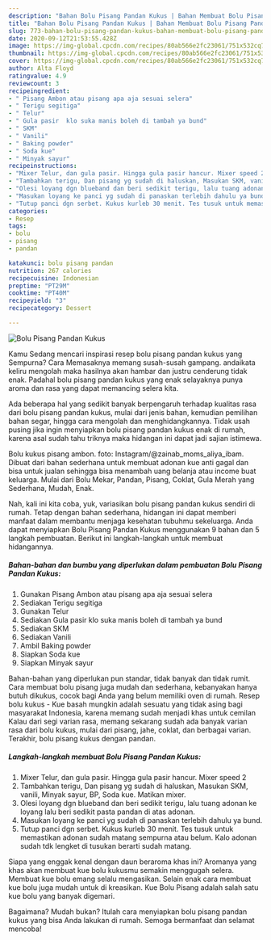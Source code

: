 ```yaml
---
description: "Bahan Bolu Pisang Pandan Kukus | Bahan Membuat Bolu Pisang Pandan Kukus Yang Lezat"
title: "Bahan Bolu Pisang Pandan Kukus | Bahan Membuat Bolu Pisang Pandan Kukus Yang Lezat"
slug: 773-bahan-bolu-pisang-pandan-kukus-bahan-membuat-bolu-pisang-pandan-kukus-yang-lezat
date: 2020-09-12T21:53:55.428Z
image: https://img-global.cpcdn.com/recipes/80ab566e2fc23061/751x532cq70/bolu-pisang-pandan-kukus-foto-resep-utama.jpg
thumbnail: https://img-global.cpcdn.com/recipes/80ab566e2fc23061/751x532cq70/bolu-pisang-pandan-kukus-foto-resep-utama.jpg
cover: https://img-global.cpcdn.com/recipes/80ab566e2fc23061/751x532cq70/bolu-pisang-pandan-kukus-foto-resep-utama.jpg
author: Alta Floyd
ratingvalue: 4.9
reviewcount: 3
recipeingredient:
- " Pisang Ambon atau pisang apa aja sesuai selera"
- " Terigu segitiga"
- " Telur"
- " Gula pasir  klo suka manis boleh di tambah ya bund"
- " SKM"
- " Vanili"
- " Baking powder"
- " Soda kue"
- " Minyak sayur"
recipeinstructions:
- "Mixer Telur, dan gula pasir. Hingga gula pasir hancur. Mixer speed 2"
- "Tambahkan terigu, Dan pisang yg sudah di haluskan, Masukan SKM, vanili, Minyak sayur, BP, Soda kue. Matikan mixer."
- "Olesi loyang dgn blueband dan beri sedikit terigu, lalu tuang adonan ke loyang lalu beri sedikit pasta pandan di atas adonan."
- "Masukan loyang ke panci yg sudah di panaskan terlebih dahulu ya bund."
- "Tutup panci dgn serbet. Kukus kurleb 30 menit. Tes tusuk untuk memastikan adonan sudah matang sempurna atau belum. Kalo adonan sudah tdk lengket di tusukan berarti sudah matang."
categories:
- Resep
tags:
- bolu
- pisang
- pandan

katakunci: bolu pisang pandan 
nutrition: 267 calories
recipecuisine: Indonesian
preptime: "PT29M"
cooktime: "PT40M"
recipeyield: "3"
recipecategory: Dessert

---
```



![Bolu Pisang Pandan Kukus](https://img-global.cpcdn.com/recipes/80ab566e2fc23061/751x532cq70/bolu-pisang-pandan-kukus-foto-resep-utama.jpg)

Kamu Sedang mencari inspirasi resep bolu pisang pandan kukus yang Sempurna? Cara Memasaknya memang susah-susah gampang. andaikata keliru mengolah maka hasilnya akan hambar dan justru cenderung tidak enak. Padahal bolu pisang pandan kukus yang enak selayaknya punya aroma dan rasa yang dapat memancing selera kita.

Ada beberapa hal yang sedikit banyak berpengaruh terhadap kualitas rasa dari bolu pisang pandan kukus, mulai dari jenis bahan, kemudian pemilihan bahan segar, hingga cara mengolah dan menghidangkannya. Tidak usah pusing jika ingin menyiapkan bolu pisang pandan kukus enak di rumah, karena asal sudah tahu triknya maka hidangan ini dapat jadi sajian istimewa.

Bolu kukus pisang ambon. foto: Instagram/@zainab_moms_aliya_ibam. Dibuat dari bahan sederhana untuk membuat adonan kue anti gagal dan bisa untuk jualan sehingga bisa menambah uang belanja atau income buat keluarga. Mulai dari Bolu Mekar, Pandan, Pisang, Coklat, Gula Merah yang Sederhana, Mudah, Enak.


Nah, kali ini kita coba, yuk, variasikan bolu pisang pandan kukus sendiri di rumah. Tetap dengan bahan sederhana, hidangan ini dapat memberi manfaat dalam membantu menjaga kesehatan tubuhmu sekeluarga. Anda dapat menyiapkan Bolu Pisang Pandan Kukus menggunakan 9 bahan dan 5 langkah pembuatan. Berikut ini langkah-langkah untuk membuat hidangannya.

<!--inarticleads1-->

##### Bahan-bahan dan bumbu yang diperlukan dalam pembuatan Bolu Pisang Pandan Kukus:

1. Gunakan  Pisang Ambon atau pisang apa aja sesuai selera
1. Sediakan  Terigu segitiga
1. Gunakan  Telur
1. Sediakan  Gula pasir  klo suka manis boleh di tambah ya bund
1. Sediakan  SKM
1. Sediakan  Vanili
1. Ambil  Baking powder
1. Siapkan  Soda kue
1. Siapkan  Minyak sayur


Bahan-bahan yang diperlukan pun standar, tidak banyak dan tidak rumit. Cara membuat bolu pisang juga mudah dan sederhana, kebanyakan hanya butuh dikukus, cocok bagi Anda yang belum memiliki oven di rumah. Resep bolu kukus - Kue basah mungkin adalah sesuatu yang tidak asing bagi masyarakat Indonesia, karena memang sudah menjadi khas untuk cemilan Kalau dari segi varian rasa, memang sekarang sudah ada banyak varian rasa dari bolu kukus, mulai dari pisang, jahe, coklat, dan berbagai varian. Terakhir, bolu pisang kukus dengan pandan. 

<!--inarticleads2-->

##### Langkah-langkah membuat Bolu Pisang Pandan Kukus:

1. Mixer Telur, dan gula pasir. Hingga gula pasir hancur. Mixer speed 2
1. Tambahkan terigu, Dan pisang yg sudah di haluskan, Masukan SKM, vanili, Minyak sayur, BP, Soda kue. Matikan mixer.
1. Olesi loyang dgn blueband dan beri sedikit terigu, lalu tuang adonan ke loyang lalu beri sedikit pasta pandan di atas adonan.
1. Masukan loyang ke panci yg sudah di panaskan terlebih dahulu ya bund.
1. Tutup panci dgn serbet. Kukus kurleb 30 menit. Tes tusuk untuk memastikan adonan sudah matang sempurna atau belum. Kalo adonan sudah tdk lengket di tusukan berarti sudah matang.


Siapa yang enggak kenal dengan daun beraroma khas ini? Aromanya yang khas akan membuat kue bolu kukusmu semakin menggugah selera. Membuat kue bolu emang selalu mengasikan. Selain enak cara membuat kue bolu juga mudah untuk di kreasikan. Kue Bolu Pisang adalah salah satu kue bolu yang banyak digemari. 

Bagaimana? Mudah bukan? Itulah cara menyiapkan bolu pisang pandan kukus yang bisa Anda lakukan di rumah. Semoga bermanfaat dan selamat mencoba!
